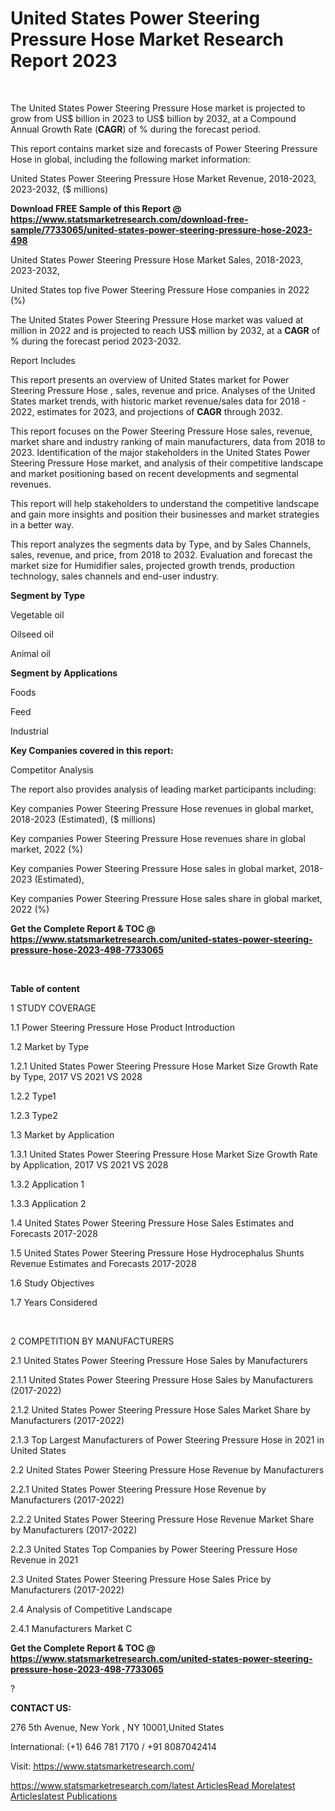 <h1>United States Power Steering Pressure Hose Market Research Report 2023</h1><br/><p>The United States Power Steering Pressure Hose market is projected to grow from US$ billion in 2023 to US$ billion by 2032, at a Compound Annual Growth Rate (<strong>CAGR</strong>) of % during the forecast period.</p>
 
 
 
 <p>This report contains market size and forecasts of Power Steering Pressure Hose in global, including the following market information:</p>
 
 
 
 <p>United States Power Steering Pressure Hose Market Revenue, 2018-2023, 2023-2032, ($ millions)</p>
 
 
 
 <p><strong>Download FREE Sample of this Report @ <a href="https://www.statsmarketresearch.com/download-free-sample/7733065/united-states-power-steering-pressure-hose-2023-498">https://www.statsmarketresearch.com/download-free-sample/7733065/united-states-power-steering-pressure-hose-2023-498</a></strong></p>
 
 
 
 <p>United States Power Steering Pressure Hose Market Sales, 2018-2023, 2023-2032,</p>
 
 
 
 <p>United States top five Power Steering Pressure Hose companies in 2022 (%)</p>
 
 
 
 <p>The United States Power Steering Pressure Hose market was valued at million in 2022 and is projected to reach US$ million by 2032, at a <strong>CAGR</strong> of % during the forecast period 2023-2032.</p>
 
 
 
 <p>Report Includes</p>
 
 
 
 <p>This report presents an overview of United States market for Power Steering Pressure Hose , sales, revenue and price. Analyses of the United States market trends, with historic market revenue/sales data for 2018 - 2022, estimates for 2023, and projections of <strong>CAGR</strong> through 2032.</p>
 
 
 
 <p>This report focuses on the Power Steering Pressure Hose sales, revenue, market share and industry ranking of main manufacturers, data from 2018 to 2023. Identification of the major stakeholders in the United States Power Steering Pressure Hose market, and analysis of their competitive landscape and market positioning based on recent developments and segmental revenues.</p>
 
 
 
 <p>This report will help stakeholders to understand the competitive landscape and gain more insights and position their businesses and market strategies in a better way.</p>
 
 
 
 <p>This report analyzes the segments data by Type, and by Sales Channels, sales, revenue, and price, from 2018 to 2032. Evaluation and forecast the market size for Humidifier sales, projected growth trends, production technology, sales channels and end-user industry.</p>
 
 
 
 <p><strong>Segment by Type</strong></p>
 
 
 
 <p>Vegetable oil</p>
 
 
 
 <p>Oilseed oil</p>
 
 
 
 <p>Animal oil</p>
 
 
 
 <p><strong>Segment <strong><strong>by Applications</strong></strong></strong></p>
 
 
 
 <p>Foods</p>
 
 
 
 <p>Feed</p>
 
 
 
 <p>Industrial</p>
 
 
 
 <p><strong>Key Companies covered in this report:</strong></p>
 
 
 
 <p>Competitor Analysis</p>
 
 
 
 <p>The report also provides analysis of leading market participants including:</p>
 
 
 
 <p>Key companies Power Steering Pressure Hose revenues in global market, 2018-2023 (Estimated), ($ millions)</p>
 
 
 
 <p>Key companies Power Steering Pressure Hose revenues share in global market, 2022 (%)</p>
 
 
 
 <p>Key companies Power Steering Pressure Hose sales in global market, 2018-2023 (Estimated),</p>
 
 
 
 <p>Key companies Power Steering Pressure Hose sales share in global market, 2022 (%)</p>
 
 
 
 <div><b>Get the Complete Report & TOC @ <a href="https://www.statsmarketresearch.com/united-states-power-steering-pressure-hose-2023-498-7733065">https://www.statsmarketresearch.com/united-states-power-steering-pressure-hose-2023-498-7733065</a></b></div>
 
 
 
 <p><br />
 
 <b>Table of content</b></p>
 
 
 
 <p>1 STUDY COVERAGE<br />
 
 1.1 Power Steering Pressure Hose Product Introduction<br />
 
 1.2 Market by Type<br />
 
 1.2.1 United States Power Steering Pressure Hose Market Size Growth Rate by Type, 2017 VS 2021 VS 2028<br />
 
 1.2.2 Type1<br />
 
 1.2.3 Type2<br />
 
 1.3 Market by Application<br />
 
 1.3.1 United States Power Steering Pressure Hose Market Size Growth Rate by Application, 2017 VS 2021 VS 2028<br />
 
 1.3.2 Application 1<br />
 
 1.3.3 Application 2<br />
 
 1.4 United States Power Steering Pressure Hose Sales Estimates and Forecasts 2017-2028<br />
 
 1.5 United States Power Steering Pressure Hose Hydrocephalus Shunts Revenue Estimates and Forecasts 2017-2028<br />
 
 1.6 Study Objectives<br />
 
 1.7 Years Considered<br />
 
 <br />
 
 2 COMPETITION BY MANUFACTURERS<br />
 
 2.1 United States Power Steering Pressure Hose Sales by Manufacturers<br />
 
 2.1.1 United States Power Steering Pressure Hose Sales by Manufacturers (2017-2022)<br />
 
 2.1.2 United States Power Steering Pressure Hose Sales Market Share by Manufacturers (2017-2022)<br />
 
 2.1.3 Top Largest Manufacturers of Power Steering Pressure Hose in 2021 in United States<br />
 
 2.2 United States Power Steering Pressure Hose Revenue by Manufacturers<br />
 
 2.2.1 United States Power Steering Pressure Hose Revenue by Manufacturers (2017-2022)<br />
 
 2.2.2 United States Power Steering Pressure Hose Revenue Market Share by Manufacturers (2017-2022)<br />
 
 2.2.3 United States Top Companies by Power Steering Pressure Hose Revenue in 2021<br />
 
 2.3 United States Power Steering Pressure Hose Sales Price by Manufacturers (2017-2022)<br />
 
 2.4 Analysis of Competitive Landscape<br />
 
 2.4.1 Manufacturers Market C</p>
 
 
 
 <div><b>Get the Complete Report & TOC @ <a href="https://www.statsmarketresearch.com/united-states-power-steering-pressure-hose-2023-498-7733065">https://www.statsmarketresearch.com/united-states-power-steering-pressure-hose-2023-498-7733065</a></b></div>
 
 
 
 <p>? </p>
 
 
 
 <p><b>CONTACT US:</b><br />
 
 276 5th Avenue, New York , NY 10001,United States<br />
 
 International: (+1) 646 781 7170 / +91 8087042414<br />
 
 Visit: <a href="https://www.statsmarketresearch.com/">https://www.statsmarketresearch.com/</a><br />
 
 <a href="https://gyeongbokgung.com">https://www.statsmarketresearch.com/</a><a href="https://hallyeomaritime.com">latest Articles</a><a href="https://jingwansa.com">Read More</a><a href="https://nguoiviet.jp/">latest Articles</a><a href="https://www.intelmarketresearch.com/">latest Publications</a></p>